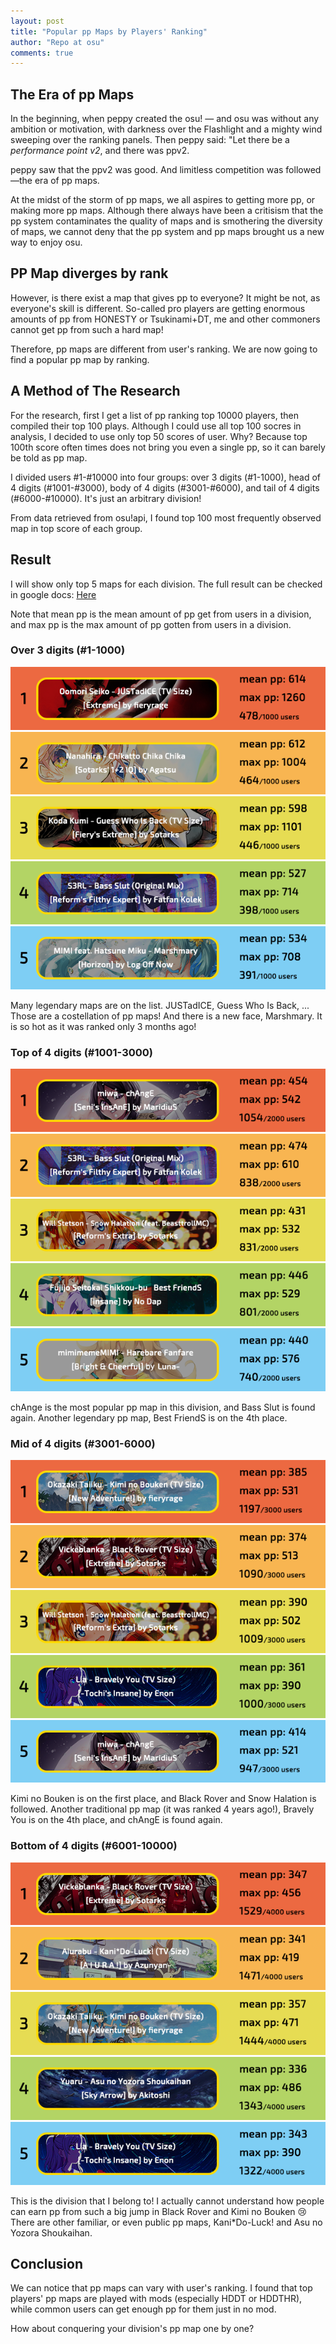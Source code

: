 ```yaml
---
layout: post
title: "Popular pp Maps by Players' Ranking"
author: "Repo at osu"
comments: true
---
```


## The Era of pp Maps

In the beginning, when peppy created the osu! — and osu was without any ambition or motivation, with darkness over the Flashlight and a mighty wind sweeping over the ranking panels.
Then peppy said: "Let there be a *performance point v2*, and there was ppv2.

peppy saw that the ppv2 was good. And limitless competition was followed—the era of pp maps.

At the midst of the storm of pp maps, we all aspires to getting more pp, or making more pp maps.
Although there always have been a critisism that the pp system contaminates the quality of maps and is smothering the diversity of maps, we cannot deny that the pp system and pp maps brought us a new way to enjoy osu.

## PP Map diverges by rank

However, is there exist a map that gives pp to everyone? It might be not, as everyone's skill is different.
So-called pro players are getting enormous amounts of pp from HONESTY or Tsukinami+DT, me and other commoners cannot get pp from such a hard map!

Therefore, pp maps are different from user's ranking. We are now going to find a popular pp map by ranking.

## A Method of The Research

For the research, first I get a list of pp ranking top 10000 players, then compiled their top 100 plays.
Although I could use all top 100 socres in analysis, I decided to use only top 50 scores of user.
Why? Because top 100th score often times does not bring you even a single pp, so it can barely be told as pp map.

I divided users #1-#10000 into four groups: over 3 digits (#1-1000), head of 4 digits (#1001-#3000),
body of 4 digits (#3001-#6000), and tail of 4 digits (#6000-#10000). It's just an arbitrary division!

From data retrieved from osu!api, I found top 100 most frequently observed map in top score of each group.

## Result

I will show only top 5 maps for each division. The full result can be checked in google docs: [Here](https://docs.google.com/spreadsheets/d/1UfXfTRxamcnIYs7uvxr12ezGoD_LWIM5D0WSbL3y-nI/edit?usp=sharing)

Note that mean pp is the mean amount of pp get from users in a division, and max pp is the max amount of pp gotten from users in a division.

### Over 3 digits (#1-1000)

[![3digits-1](/assets/images/ppmap-by-rank/3digits/1.png)](https://osu.ppy.sh/beatmapsets/983942#osu/2058788)
[![3digits-2](/assets/images/ppmap-by-rank/3digits/2.png)](https://osu.ppy.sh/beatmapsets/942642#osu/1969946)
[![3digits-3](/assets/images/ppmap-by-rank/3digits/3.png)](https://osu.ppy.sh/beatmapsets/906786#osu/1911308)
[![3digits-4](/assets/images/ppmap-by-rank/3digits/4.png)](https://osu.ppy.sh/beatmapsets/983911#osu/2118443)
[![3digits-5](/assets/images/ppmap-by-rank/3digits/5.png)](https://osu.ppy.sh/beatmapsets/962088#osu/2014469)

Many legendary maps are on the list. JUSTadICE, Guess Who Is Back, ... Those are a costellation of pp maps! 
And there is a new face, Marshmary. It is so hot as it was ranked only 3 months ago!

### Top of 4 digits (#1001-3000)

[![4high-1](/assets/images/ppmap-by-rank/4digits-high/1.png)](https://osu.ppy.sh/beatmapsets/770306#osu/1619564)
[![4high-2](/assets/images/ppmap-by-rank/4digits-high/2.png)](https://osu.ppy.sh/beatmapsets/983911#osu/2118443)
[![4high-3](/assets/images/ppmap-by-rank/4digits-high/3.png)](https://osu.ppy.sh/beatmapsets/881764#osu/1844417)
[![4high-4](/assets/images/ppmap-by-rank/4digits-high/4.png)](https://osu.ppy.sh/beatmapsets/249939#osu/574471)
[![4high-5](/assets/images/ppmap-by-rank/4digits-high/5.png)](https://osu.ppy.sh/beatmapsets/497942#osu/1059894)

chAnge is the most popular pp map in this division, and Bass Slut is found again. Another legendary pp map, Best FriendS is on the 4th place.

### Mid of 4 digits (#3001-6000)

[![4mid-1](/assets/images/ppmap-by-rank/4digits-mid/1.png)](https://osu.ppy.sh/beatmapsets/869019#osu/1816243)
[![4mid-2](/assets/images/ppmap-by-rank/4digits-mid/2.png)](https://osu.ppy.sh/beatmapsets/781509#osu/1655981)
[![4mid-3](/assets/images/ppmap-by-rank/4digits-mid/3.png)](https://osu.ppy.sh/beatmapsets/881764#osu/1844417)
[![4mid-4](/assets/images/ppmap-by-rank/4digits-mid/4.png)](https://osu.ppy.sh/beatmapsets/338293#osu/753445)
[![4mid-5](/assets/images/ppmap-by-rank/4digits-mid/5.png)](https://osu.ppy.sh/beatmapsets/770306#osu/1619564)

Kimi no Bouken is on the first place, and Black Rover and Snow Halation is followed. 
Another traditional pp map (it was ranked 4 years ago!), Bravely You is on the 4th place, and chAngE is found again.

### Bottom of 4 digits (#6001-10000)

[![4bot-1](/assets/images/ppmap-by-rank/4digits-low/1.png)](https://osu.ppy.sh/beatmapsets/781509#osu/1655981)
[![4bot-2](/assets/images/ppmap-by-rank/4digits-low/2.png)](https://osu.ppy.sh/beatmapsets/894883#osu/1869933)
[![4bot-3](/assets/images/ppmap-by-rank/4digits-low/3.png)](https://osu.ppy.sh/beatmapsets/869019#osu/1816243)
[![4bot-4](/assets/images/ppmap-by-rank/4digits-low/4.png)](https://osu.ppy.sh/beatmapsets/384772#osu/930249)
[![4bot-5](/assets/images/ppmap-by-rank/4digits-low/5.png)](https://osu.ppy.sh/beatmapsets/338293#osu/753445)

This is the division that I belong to! I actually cannot understand how people can earn pp from such a big jump in Black Rover and Kimi no Bouken 😢 
There are other familiar, or even public pp maps, Kani*Do-Luck! and Asu no Yozora Shoukaihan.

## Conclusion

We can notice that pp maps can vary with user's ranking.
I found that top players' pp maps are played with mods (especially HDDT or HDDTHR), while common users can get enough pp for them just in no mod.

How about conquering your division's pp map one by one?